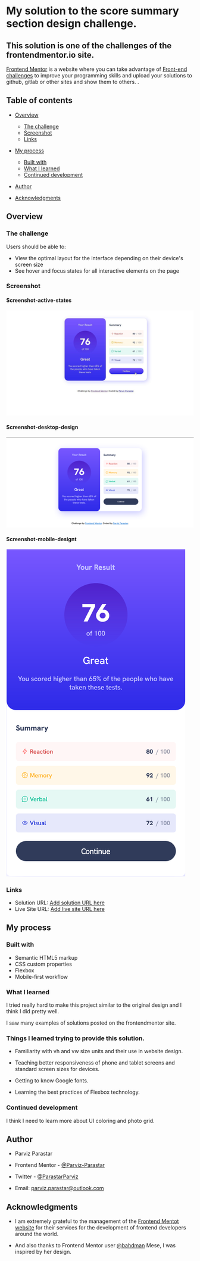 # My solution to the score summary section design challenge.

## This solution is one of the challenges of the frontendmentor.io site.

[Frontend Mentor](https://www.frontendmentor.io/home) is a website where you can take advantage of [Front-end challenges](https://www.frontendmentor.io/challenges) to improve your programming skills and upload your solutions to github, gitlab or other sites and show them to others. . 

## Table of contents

- [Overview](#overview)
  - [The challenge](#the-challenge)
  - [Screenshot](#screenshot)
  - [Links](#links)
- [My process](#my-process)
  - [Built with](#built-with)
  - [What I learned](#what-i-learned)
  - [Continued development](#continued-development)
 
- [Author](#author)
- [Acknowledgments](#acknowledgments)


## Overview

### The challenge

Users should be able to:

- View the optimal layout for the interface depending on their device's screen size
- See hover and focus states for all interactive elements on the page

### Screenshot
#### Screenshot-active-states
![Screenshot-active-states](https://github.com/Parviz-Parastar/results-summary-component/blob/main/My-Screenshot/Screenshot-active-states.jpg?raw=true)
#### Screenshot-desktop-design
![Screenshot-desktop-design](https://github.com/Parviz-Parastar/results-summary-component/blob/main/My-Screenshot/Screenshot-desktop-design.png?raw=true)
#### Screenshot-mobile-designt
![Screenshot-mobile-designt](https://github.com/Parviz-Parastar/results-summary-component/blob/main/My-Screenshot/Screenshot-%20mobile-designt.png?raw=true)

### Links

- Solution URL: [Add solution URL here](https://your-solution-url.com)
- Live Site URL: [Add live site URL here](https://your-live-site-url.com)

## My process

### Built with

- Semantic HTML5 markup
- CSS custom properties
- Flexbox
- Mobile-first workflow

### What I learned

I tried really hard to make this project similar to the original design and I think I did pretty well.

I saw many examples of solutions posted on the frontendmentor site.

### Things I learned trying to provide this solution.

- Familiarity with vh and vw size units and their use in website design.

- Teaching better responsiveness of phone and tablet screens and standard screen sizes for devices.

- Getting to know Google fonts.

- Learning the best practices of Flexbox technology.

### Continued development

I think I need to learn more about UI coloring and photo grid.


## Author

- Parviz Parastar
- Frontend Mentor - [@Parviz-Parastar](https://www.frontendmentor.io/profile/Parviz-Parastar)
- Twitter - [@ParastarParviz](https://twitter.com/ParastarParviz)

- Email: parviz.parastar@outlook.com

## Acknowledgments

- I am extremely grateful to the management of the [Frontend Mentot website](https://www.frontendmentor.io/home) for their services for the development of frontend developers around the world.

- And also thanks to Frontend Mentor user [@bahdman](https://www.frontendmentor.io/profile/bahdman) Mese, I was inspired by her design.

